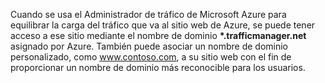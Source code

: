 Cuando se usa el Administrador de tráfico de Microsoft Azure para equilibrar la carga del tráfico que va al sitio web de Azure, se puede tener acceso a ese sitio mediante el nombre de dominio **\*.trafficmanager.net** asignado por Azure. También puede asociar un nombre de dominio personalizado, como www.contoso.com, a su sitio web con el fin de proporcionar un nombre de dominio más reconocible para los usuarios.


<!--HONumber=52--> 
